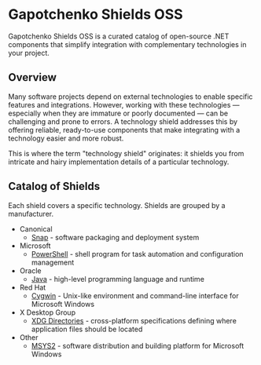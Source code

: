 # Gapotchenko Shields OSS

Gapotchenko Shields OSS is a curated catalog of open-source .NET components that simplify integration with complementary technologies in your project.

## Overview

Many software projects depend on external technologies to enable specific features and integrations.
However, working with these technologies — especially when they are immature or poorly documented — can be challenging and prone to errors.
A technology shield addresses this by offering reliable, ready-to-use components that make integrating with a technology easier and more robust.

This is where the term "technology shield" originates: it shields you from intricate and hairy implementation details of a particular technology.

## Catalog of Shields

Each shield covers a specific technology.
Shields are grouped by a manufacturer.

- Canonical
    - [Snap](Catalog/Canonical/Snap) - software packaging and deployment system
- Microsoft
    - [PowerShell](Catalog/Microsoft/PowerShell) - shell program for task automation and configuration management
- Oracle
    - [Java](Catalog/Oracle/Java) - high-level programming language and runtime
- Red Hat
    - [Cygwin](Catalog/Red%20Hat/Cygwin) - Unix-like environment and command-line interface for Microsoft Windows
- X Desktop Group
    - [XDG Directories](Catalog/X%20Desktop%20Group/Directories) - cross-platform specifications defining where application files should be located
- Other
  - [MSYS2](Catalog/Other/MSYS2) - software distribution and building platform for Microsoft Windows
 
